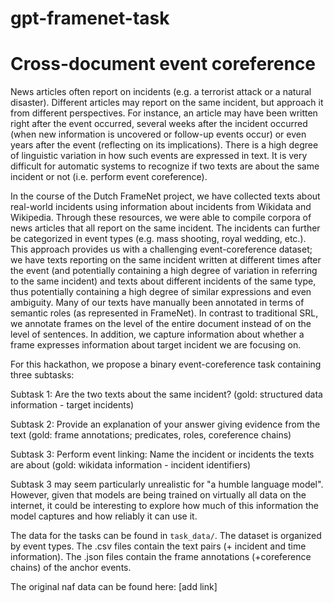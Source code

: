 # gpt-framenet-task

# Cross-document event coreference

News articles often report on incidents (e.g. a terrorist attack or a natural disaster). Different articles may report on the same incident, but approach it from different perspectives. For instance, an article may have been written right after the event occurred, several weeks after the incident occurred (when new information is uncovered or follow-up events occur) or even years after the event (reflecting on its implications). There is a high degree of linguistic variation in how such events are expressed in text. It is very difficult for automatic systems to recognize if two texts are about the same incident or not (i.e. perform event coreference).

In the course of the Dutch FrameNet project, we have collected texts about real-world incidents using information about incidents from Wikidata and Wikipedia. Through these resources, we were able to compile corpora of news articles that all report on the same incident. The incidents can further be categorized in event types (e.g. mass shooting, royal wedding, etc.). This approach provides us with a challenging event-coreference dataset; we have texts reporting on the same incident written at different times after the event (and potentially containing a high degree of variation in referring to the same incident) and texts about different incidents of the same type, thus potentially containing a high degree of similar expressions and even ambiguity. Many of our texts have manually been annotated in terms of semantic roles (as represented in FrameNet). In contrast to traditional SRL, we annotate frames on the level of the entire document instead of on the level of sentences. In addition, we capture information about whether a frame expresses information about target incident we are focusing on.

For this hackathon, we propose a binary event-coreference task containing three subtasks:

Subtask 1: Are the two texts about the same incident? (gold: structured data information - target incidents)

Subtask 2: Provide an explanation of your answer giving evidence from the text (gold: frame annotations; predicates, roles, coreference chains)

Subtask 3: Perform event linking: Name the incident or incidents the texts are about (gold: wikidata information - incident identifiers)

Subtask 3 may seem particularly unrealistic for "a humble language model". However, given that models are being trained on virtually all data on the internet, it could be interesting to explore how much of this information the model captures and how reliably it can use it.

The data for the tasks can be found in `task_data/`. The dataset is organized by event types. The .csv files contain the text pairs (+ incident and time information). The .json files contain the frame annotations (+coreference chains) of the anchor events.

The original naf data can be found here: [add link]
